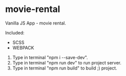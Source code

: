 # movie-rental
Vanilla JS App - movie rental. 

Included:
* SCSS
* WEBPACK

1. Type in terminal "npm i --save-dev".
2. Type in terminal "npm run dev" to run project server.
3. Type in terminal "npm run build" to build ;) project.
